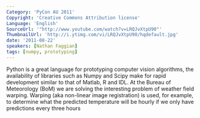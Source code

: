 ```yaml
---
Category: 'PyCon AU 2011'
Copyright: 'Creative Commons Attribution license'
Language: 'English'
SourceUrl: '"http://www.youtube.com/watch?v=LRQJvXtpU90"'
ThumbnailUrl: 'http://i.ytimg.com/vi/LRQJvXtpU90/hqdefault.jpg'
date: '2011-08-22'
speakers: [Nathan Faggian]
tags: [numpy, prototyping]
---
```

Python is a great language for prototyping computer vision algorithms, the
availability of libraries such as Numpy and Scipy make for rapid development
similar to that of Matlab, R and IDL. At the Bureau of Meteorology (BoM) we
are solving the interesting problem of weather field warping. Warping (aka
non-linear image registration) is used, for example, to determine what the
predicted temperature will be hourly if we only have predictions every three
hours

